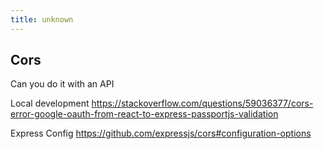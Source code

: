 ```yaml
---
title: unknown
---
```


## Cors

Can you do it with an API

Local development
https://stackoverflow.com/questions/59036377/cors-error-google-oauth-from-react-to-express-passportjs-validation

Express Config
https://github.com/expressjs/cors#configuration-options
